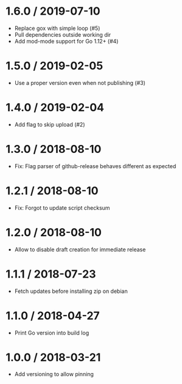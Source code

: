 # 1.6.0 / 2019-07-10

  * Replace gox with simple loop (#5)
  * Pull dependencies outside working dir
  * Add mod-mode support for Go 1.12+ (#4)

# 1.5.0 / 2019-02-05

  * Use a proper version even when not publishing (#3)

# 1.4.0 / 2019-02-04

  * Add flag to skip upload (#2)

# 1.3.0 / 2018-08-10

  * Fix: Flag parser of github-release behaves different as expected

# 1.2.1 / 2018-08-10

  * Fix: Forgot to update script checksum

# 1.2.0 / 2018-08-10

  * Allow to disable draft creation for immediate release

# 1.1.1 / 2018-07-23

  * Fetch updates before installing zip on debian

# 1.1.0 / 2018-04-27

  * Print Go version into build log

# 1.0.0 / 2018-03-21

  * Add versioning to allow pinning
